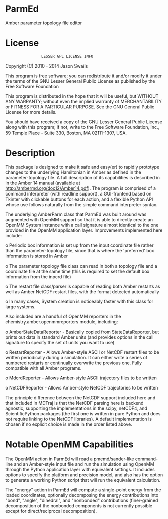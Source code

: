 ParmEd
======

Amber parameter topology file editor

License
=======
                    LESSER GPL LICENSE INFO                             

Copyright (C) 2010 - 2014 Jason Swails

This program is free software; you can redistribute it and/or modify
it under the terms of the GNU Lesser General Public License as published by
the Free Software Foundation

This program is distributed in the hope that it will be useful,
but WITHOUT ANY WARRANTY; without even the implied warranty of
MERCHANTABILITY or FITNESS FOR A PARTICULAR PURPOSE.  See the
GNU General Public License for more details.
   
You should have received a copy of the GNU Lesser General Public License
along with this program; if not, write to the Free Software
Foundation, Inc., 59 Temple Place - Suite 330,
Boston, MA 02111-1307, USA.

Description
===========

This package is designed to make it safe and easy(er) to rapidly prototype
changes to the underlying Hamiltonian in Amber as defined in the
parameter-topology file. A full description of its capabilities is described in
in the Amber 14 manual (available at http://ambermd.org/doc12/Amber14.pdf).
The program is comprised of a command interpreter (with readline support), a
GUI-frontend based on Tkinter with clickable buttons for each action, and a
flexible Python API whose use follows naturally from the simple command
interpreter syntax.

The underlying AmberParm class that ParmEd was built around was augmented with
OpenMM support so that it is able to directly create an OpenMM System instance
with a call signature almost identical to the one provided in the OpenMM
application layer. Improvements implemented here include:

  o  Periodic box information is set up from the input coordinate file rather
     than the parameter-topology file, since that is where the 'preferred' box
     information is stored in Amber
  
  o  The parameter topology file class can read in both a topology file and a
     coordinate file at the same time (this is required to set the default box
     information from the inpcrd file)
  
  o  The restart file class/parser is capable of reading both Amber restarts as
     well as Amber NetCDF restart files, with the format detected automatically
  
  o  In many cases, System creation is noticeably faster with this class for
     large systems.

Also included are a handful of OpenMM reporters in the
chemistry.amber.openmmreporters module, including:

  o  AmberStateDataReporter - Basically copied from StateDataReporter, but
       prints out data in standard Amber units (and provides options in the call
       signature to specify the set of units you want to use)
  
  o  RestartReporter - Allows Amber-style ASCII or NetCDF restart files to be
       written periodically during a simulation. It can either write a series of
       numbered restarts or continually overwrite the previous one. Fully
       compatible with all Amber programs.
  
  o  MdcrdReporter - Allows Amber-style ASCII trajectory files to be written
  
  o  NetCDFReporter - Allows Amber-style NetCDF trajectories to be written

The principle difference between the NetCDF support included here and that
included in MDTraj is that the NetCDF parsing here is backend agnostic,
supporting the implementations in the scipy, netCDF4, and ScientificPython
packages (the first one is written in pure Python and does not require linking
to the NetCDF libraries). A default implementation is chosen if no explicit
choice is made in the order listed above.

Notable OpenMM Capabilities
===========================

The OpenMM action in ParmEd will read a pmemd/sander-like command-line and an
Amber-style input file and run the simulation using OpenMM through the Python
application layer with equivalent settings.  It includes options to specify the
platform and precision model, and also has the option to generate a working
Python script that will run the equivalent calculation.

The "energy" action in ParmEd will compute a single-point energy from the loaded
coordinates, optionally decomposing the energy contributions into "bond",
"angle", "dihedral", and "nonbonded" contributions (finer-grained decomposition
of the nonbonded components is not currently possible except for
direct/reciprocal decomposition).
